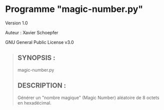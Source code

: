 # Programme "magic-number.py"

Version 1.0

Auteur : Xavier Schoepfer

GNU General Public License v3.0


> ## SYNOPSIS :
>
> magic-number.py
> 
> ## DESCRIPTION :
> 
> Générer un "nombre magique" (Magic Number) aléatoire de 8 octets en hexadécimal.

